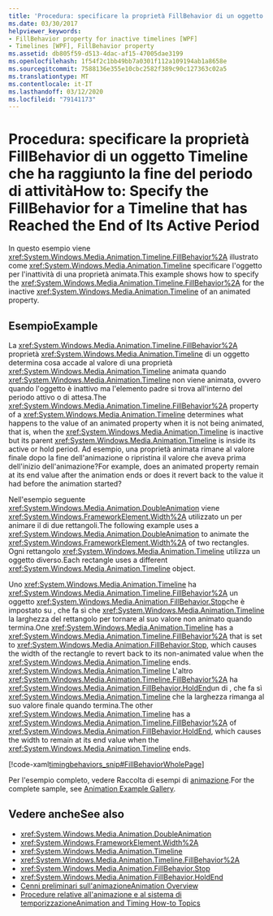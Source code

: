 ```yaml
---
title: 'Procedura: specificare la proprietà FillBehavior di un oggetto Timeline che ha raggiunto la fine del periodo di attività'
ms.date: 03/30/2017
helpviewer_keywords:
- FillBehavior property for inactive timelines [WPF]
- Timelines [WPF], FillBehavior property
ms.assetid: db805f59-d513-4dac-af15-47005dae3199
ms.openlocfilehash: 1f54f2c1bb49bb7a0301f112a109194ab1a8658e
ms.sourcegitcommit: 7588136e355e10cbc2582f389c90c127363c02a5
ms.translationtype: MT
ms.contentlocale: it-IT
ms.lasthandoff: 03/12/2020
ms.locfileid: "79141173"
---
```

# <a name="how-to-specify-the-fillbehavior-for-a-timeline-that-has-reached-the-end-of-its-active-period"></a><span data-ttu-id="60a03-102">Procedura: specificare la proprietà FillBehavior di un oggetto Timeline che ha raggiunto la fine del periodo di attività</span><span class="sxs-lookup"><span data-stu-id="60a03-102">How to: Specify the FillBehavior for a Timeline that has Reached the End of Its Active Period</span></span>
<span data-ttu-id="60a03-103">In questo esempio viene <xref:System.Windows.Media.Animation.Timeline.FillBehavior%2A> illustrato come <xref:System.Windows.Media.Animation.Timeline> specificare l'oggetto per l'inattività di una proprietà animata.</span><span class="sxs-lookup"><span data-stu-id="60a03-103">This example shows how to specify the <xref:System.Windows.Media.Animation.Timeline.FillBehavior%2A> for the inactive <xref:System.Windows.Media.Animation.Timeline> of an animated property.</span></span>  
  
## <a name="example"></a><span data-ttu-id="60a03-104">Esempio</span><span class="sxs-lookup"><span data-stu-id="60a03-104">Example</span></span>  
 <span data-ttu-id="60a03-105">La <xref:System.Windows.Media.Animation.Timeline.FillBehavior%2A> proprietà <xref:System.Windows.Media.Animation.Timeline> di un oggetto determina cosa accade al valore di una proprietà <xref:System.Windows.Media.Animation.Timeline> animata quando <xref:System.Windows.Media.Animation.Timeline> non viene animata, ovvero quando l'oggetto è inattivo ma l'elemento padre si trova all'interno del periodo attivo o di attesa.</span><span class="sxs-lookup"><span data-stu-id="60a03-105">The <xref:System.Windows.Media.Animation.Timeline.FillBehavior%2A> property of a <xref:System.Windows.Media.Animation.Timeline> determines what happens to the value of an animated property when it is not being animated, that is, when the <xref:System.Windows.Media.Animation.Timeline> is inactive but its parent <xref:System.Windows.Media.Animation.Timeline> is inside its active or hold period.</span></span> <span data-ttu-id="60a03-106">Ad esempio, una proprietà animata rimane al valore finale dopo la fine dell'animazione o ripristina il valore che aveva prima dell'inizio dell'animazione?</span><span class="sxs-lookup"><span data-stu-id="60a03-106">For example, does an animated property remain at its end value after the animation ends or does it revert back to the value it had before the animation started?</span></span>  
  
 <span data-ttu-id="60a03-107">Nell'esempio seguente <xref:System.Windows.Media.Animation.DoubleAnimation> viene <xref:System.Windows.FrameworkElement.Width%2A> utilizzato un per animare il di due rettangoli.</span><span class="sxs-lookup"><span data-stu-id="60a03-107">The following example uses a <xref:System.Windows.Media.Animation.DoubleAnimation> to animate the <xref:System.Windows.FrameworkElement.Width%2A> of two rectangles.</span></span> <span data-ttu-id="60a03-108">Ogni rettangolo <xref:System.Windows.Media.Animation.Timeline> utilizza un oggetto diverso.</span><span class="sxs-lookup"><span data-stu-id="60a03-108">Each rectangle uses a different <xref:System.Windows.Media.Animation.Timeline> object.</span></span>  
  
 <span data-ttu-id="60a03-109">Uno <xref:System.Windows.Media.Animation.Timeline> ha <xref:System.Windows.Media.Animation.Timeline.FillBehavior%2A> un oggetto <xref:System.Windows.Media.Animation.FillBehavior.Stop>che è impostato su , che fa sì che <xref:System.Windows.Media.Animation.Timeline> la larghezza del rettangolo per tornare al suo valore non animato quando termina.</span><span class="sxs-lookup"><span data-stu-id="60a03-109">One <xref:System.Windows.Media.Animation.Timeline> has a <xref:System.Windows.Media.Animation.Timeline.FillBehavior%2A> that is set to <xref:System.Windows.Media.Animation.FillBehavior.Stop>, which causes the width of the rectangle to revert back to its non-animated value when the <xref:System.Windows.Media.Animation.Timeline> ends.</span></span> <span data-ttu-id="60a03-110"><xref:System.Windows.Media.Animation.Timeline> L'altro <xref:System.Windows.Media.Animation.Timeline.FillBehavior%2A> ha <xref:System.Windows.Media.Animation.FillBehavior.HoldEnd>un di , che fa sì <xref:System.Windows.Media.Animation.Timeline> che la larghezza rimanga al suo valore finale quando termina.</span><span class="sxs-lookup"><span data-stu-id="60a03-110">The other <xref:System.Windows.Media.Animation.Timeline> has a <xref:System.Windows.Media.Animation.Timeline.FillBehavior%2A> of <xref:System.Windows.Media.Animation.FillBehavior.HoldEnd>, which causes the width to remain at its end value when the <xref:System.Windows.Media.Animation.Timeline> ends.</span></span>  
  
 [!code-xaml[timingbehaviors_snip#FillBehaviorWholePage](~/samples/snippets/csharp/VS_Snippets_Wpf/timingbehaviors_snip/CSharp/FillBehaviorExample.xaml#fillbehaviorwholepage)]  
  
 <span data-ttu-id="60a03-111">Per l'esempio completo, vedere Raccolta di esempi di [animazione](https://github.com/Microsoft/WPF-Samples/tree/master/Animation/AnimationExamples).</span><span class="sxs-lookup"><span data-stu-id="60a03-111">For the complete sample, see [Animation Example Gallery](https://github.com/Microsoft/WPF-Samples/tree/master/Animation/AnimationExamples).</span></span>  
  
## <a name="see-also"></a><span data-ttu-id="60a03-112">Vedere anche</span><span class="sxs-lookup"><span data-stu-id="60a03-112">See also</span></span>

- <xref:System.Windows.Media.Animation.DoubleAnimation>
- <xref:System.Windows.FrameworkElement.Width%2A>
- <xref:System.Windows.Media.Animation.Timeline>
- <xref:System.Windows.Media.Animation.Timeline.FillBehavior%2A>
- <xref:System.Windows.Media.Animation.FillBehavior.Stop>
- <xref:System.Windows.Media.Animation.FillBehavior.HoldEnd>
- [<span data-ttu-id="60a03-113">Cenni preliminari sull'animazione</span><span class="sxs-lookup"><span data-stu-id="60a03-113">Animation Overview</span></span>](animation-overview.md)
- [<span data-ttu-id="60a03-114">Procedure relative all'animazione e al sistema di temporizzazione</span><span class="sxs-lookup"><span data-stu-id="60a03-114">Animation and Timing How-to Topics</span></span>](animation-and-timing-how-to-topics.md)
